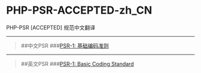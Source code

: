# PHP-PSR-ACCEPTED-zh_CN
PHP-PSR [ACCEPTED] 规范中文翻译

***

>##中文PSR
>###[PSR-1: 基础编码准则](https://github.com/Becavalier/PHP-PSR-ACCEPTED-zh_CN/blob/master/PSR-1%20%E5%9F%BA%E7%A1%80%E7%BC%96%E7%A0%81%E5%87%86%E5%88%99.md)

***

>##英文PSR
>###[PSR-1: Basic Coding Standard](http://www.php-fig.org/psr/psr-1/)

